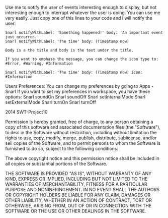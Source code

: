 Use me to notify the user of events interesting enough to display, but not interesting enough to interrupt whatever the user is doing. You can use me very easily. Just copy one of this lines to your code and i will notify the user:
	
	Snarl notifyWithLabel: 'Something happened!' body: 'An important event just occurred.'
	Snarl notifyWithLabel: 'The time' body: (TimeStamp now)
	
	Body is a the title and body is the text under the title.
	
	If you want to emphase the message, you can change the icon type to: #Error, #Warning, #Information
	
	Snarl notifyWithLabel: 'The time' body: (TimeStamp now) icon: #Information
	
Users Preferences:
	You can change my preferences by going to Apps - Snarl
	If you want to set my preferences in workspace, you have these options:
		Snarl soundOn
		Snarl soundOff
		Snarl setInternalMode 
		Snarl setExternalMode 
		Snarl turnOn
		Snarl turnOff
	

2014 SWT-Project10

Permission is hereby granted, free of charge, to any person obtaining a copy
of this software and associated documentation files (the "Software"), to deal
in the Software without restriction, including without limitation the rights
to use, copy, modify, merge, publish, distribute, sublicense, and/or sell
copies of the Software, and to permit persons to whom the Software is
furnished to do so, subject to the following conditions:

The above copyright notice and this permission notice shall be included in
all copies or substantial portions of the Software.

THE SOFTWARE IS PROVIDED "AS IS", WITHOUT WARRANTY OF ANY KIND, EXPRESS OR
IMPLIED, INCLUDING BUT NOT LIMITED TO THE WARRANTIES OF MERCHANTABILITY,
FITNESS FOR A PARTICULAR PURPOSE AND NONINFRINGEMENT. IN NO EVENT SHALL THE
AUTHORS OR COPYRIGHT HOLDERS BE LIABLE FOR ANY CLAIM, DAMAGES OR OTHER
LIABILITY, WHETHER IN AN ACTION OF CONTRACT, TORT OR OTHERWISE, ARISING FROM,
OUT OF OR IN CONNECTION WITH THE SOFTWARE OR THE USE OR OTHER DEALINGS IN
THE SOFTWARE.